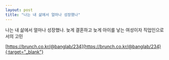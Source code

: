 ```yaml
---
layout: post
title: "나는 내 삶에서 얼마나 성장했나"
---
```



나는 내 삶에서 얼마나 성장했나.
늦게 결혼하고 늦게 아이를 낳는 여성이자 직업인으로서의 고민


[https://brunch.co.kr/@banglab/234](https://brunch.co.kr/@banglab/234){:target="_blank"} 
